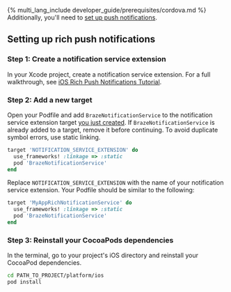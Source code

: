 {% multi_lang_include developer_guide/prerequisites/cordova.md %} Additionally, you'll need to [set up push notifications]({{site.baseurl}}/developer_guide/push_notifications/?sdktab=cordova).

## Setting up rich push notifications

### Step 1: Create a notification service extension

In your Xcode project, create a notification service extension. For a full walkthrough, see [iOS Rich Push Notifications Tutorial](https://braze-inc.github.io/braze-swift-sdk/tutorials/braze/b2-rich-push-notifications).

### Step 2: Add a new target

Open your Podfile and add `BrazeNotificationService` to the notification service extension target [you just created](#step-1-create-a-notification-service-extension). If `BrazeNotificationService` is already added to a target, remove it before continuing. To avoid duplicate symbol errors, use static linking.

```ruby
target 'NOTIFICATION_SERVICE_EXTENSION' do
  use_frameworks! :linkage => :static
  pod 'BrazeNotificationService'
end
```

Replace `NOTIFICATION_SERVICE_EXTENSION` with the name of your notification service extension. Your Podfile should be similar to the following:

```ruby
target 'MyAppRichNotificationService' do
  use_frameworks! :linkage => :static
  pod 'BrazeNotificationService'
end
```

### Step 3: Reinstall your CocoaPods dependencies

In the terminal, go to your project's iOS directory and reinstall your CocoaPod dependencies.

```bash
cd PATH_TO_PROJECT/platform/ios
pod install
```
